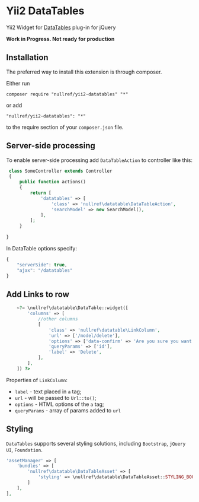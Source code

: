 Yii2 DataTables
===============

Yii2 Widget for [DataTables](https://github.com/DataTables/DataTables) plug-in for jQuery

**Work in Progress. Not ready for production**

## Installation

The preferred way to install this extension is through composer.

Either run

```
composer require "nullref/yii2-datatables" "*"
```
or add
```
"nullref/yii2-datatables": "*"
```
to the require section of your `composer.json` file.

## Server-side processing

To enable server-side processing add `DataTableAction` to controller like this:

```php
 class SomeController extends Controller
 {
     public function actions()
     {
         return [
             'datatables' => [
                 'class' => 'nullref\datatable\DataTableAction',
                 'searchModel' => new SearchModel(),
             ],
         ];
     }
     
}
```

In DataTable options specify: 
```js
{
    "serverSide": true,
    "ajax": "/datatables"
}
```

## Add Links to row

```php
    <?= \nullref\datatable\DataTable::widget([
        'columns' => [
            //other columns
            [
                'class' => 'nullref\datatable\LinkColumn',
                'url' => ['/model/delete'],
                'options' => ['data-confirm' => 'Are you sure you want to delete this item?', 'data-method' => 'post'],
                'queryParams' => ['id'],
                'label' => 'Delete',
            ],
        ],
    ]) ?>
```

Properties of `LinkColumn`: 

- `label` - text placed in `a` tag;
- `url` - will be passed to `Url::to()`;
- `options` - HTML options of the `a` tag;
- `queryParams` - array of params added to `url`

## Styling 

`DataTables` supports several styling solutions, including `Bootstrap`, `jQuery UI`, `Foundation`.

```php
'assetManager' => [
    'bundles' => [
        'nullref\datatable\DataTableAsset' => [
            'styling' => \nullref\datatable\DataTableAsset::STYLING_BOOTSTRAP,
        ]
    ],
],
```